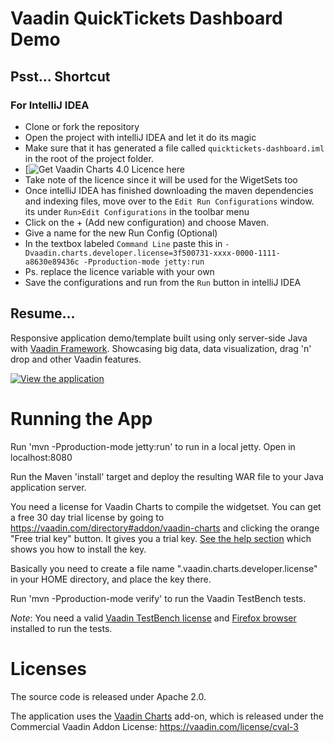 Vaadin QuickTickets Dashboard Demo
==================================

## Psst... Shortcut

### For IntelliJ IDEA
* Clone or fork the repository
* Open the project with intelliJ IDEA and let it do its magic
* Make sure that it has generated a file called ``` quicktickets-dashboard.iml ``` in the root of the project folder.
* [![Get Vaadin Charts 4.0 Licence here](https://vaadin.com/directory#!addon/vaadin-charts)
* Take note of the licence since it will be used for the WigetSets too
* Once intelliJ IDEA has finished downloading the maven dependencies and indexing files, move over to the ``` Edit Run Configurations ``` window. its under ``` Run>Edit Configurations ``` in the toolbar menu
* Click on the + (Add new configuration) and choose Maven.
* Give a name for the new Run Config (Optional)
* In the textbox labeled ``` Command Line ``` paste this in ``` -Dvaadin.charts.developer.license=3f500731-xxxx-0000-1111-a8630e89436c -Pproduction-mode jetty:run ```
* Ps. replace the licence variable with your own
* Save the configurations and run from the ``` Run ``` button in intelliJ IDEA
## Resume...

Responsive application demo/template built using only server-side Java with [Vaadin Framework](https://vaadin.com/framework). Showcasing big data, data visualization, drag 'n' drop and other Vaadin features.

[![View the application](https://vaadin.com/documents/10187/2487938/Dashboard+Demo+2014/a37b2c4d-c941-48fe-97c3-ad5a60586882?t=1412769929183)](http://demo.vaadin.com/dashboard)

Running the App
==
Run 'mvn -Pproduction-mode jetty:run' to run in a local jetty. Open in localhost:8080

Run the Maven 'install' target and deploy the resulting WAR file to your Java application server.

You need a license for Vaadin Charts to compile the widgetset. You can get a free 30 day trial license by going to https://vaadin.com/directory#addon/vaadin-charts and clicking the orange "Free trial key" button. It gives you a trial key. [See the help section](https://vaadin.com/directory/help/installing-cval-license) which shows you how to install the key.

Basically you need to create a file name ".vaadin.charts.developer.license" in your HOME directory, and place the key there.

Run 'mvn -Pproduction-mode verify' to run the Vaadin TestBench tests. 

*Note*: You need a valid [Vaadin TestBench license](https://vaadin.com/add-ons/testbench) and [Firefox browser](https://www.mozilla.org/firefox/) installed to run the tests.

Licenses
==
The source code is released under Apache 2.0.

The application uses the [Vaadin Charts](https://vaadin.com/charts) add-on, which is released under the Commercial Vaadin Addon License: https://vaadin.com/license/cval-3